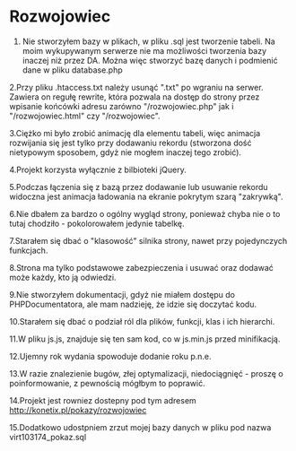 # Rozwojowiec

1. Nie stworzyłem bazy w plikach, w pliku .sql jest tworzenie tabeli. Na moim wykupywanym serwerze nie ma możliwości tworzenia bazy inaczej niż przez DA. Można więc stworzyć bazę danych i podmienić dane w pliku database.php

2.Przy pliku .htaccess.txt należy usunąć ".txt" po wgraniu na serwer. Zawiera on regułę rewrite, która pozwala na dostęp do strony przez wpisanie końcówki adresu zarówno "/rozwojowiec.php" jak i "/rozwojowiec.html" czy "/rozwojowiec".

3.Ciężko mi było zrobić animację dla elementu <tr> tabeli, więc animacja rozwijania się jest tylko przy dodawaniu rekordu (stworzona dość nietypowym sposobem, gdyż nie mogłem inaczej tego zrobić).

4.Projekt korzysta wyłącznie z bilbioteki jQuery.

5.Podczas łączenia się z bazą przez dodawanie lub usuwanie rekordu widoczna jest animacja ładowania na ekranie pokrytym szarą "zakrywką".

6.Nie dbałem za bardzo o ogólny wygląd strony, ponieważ chyba nie o to tutaj chodziło - pokolorowałem jedynie tabelkę.

7.Starałem się dbać o "klasowość" silnika strony, nawet przy pojedynczych funkcjach.

8.Strona ma tylko podstawowe zabezpieczenia i usuwać oraz dodawać może każdy, kto ją odwiedzi.

9.Nie stworzyłem dokumentacji, gdyż nie miałem dostępu do PHPDocumentatora, ale mam nadzieję, że idzie się doczytać kodu.

10.Starałem się dbać o podział ról dla plików, funkcji, klas i ich hierarchi.

11.W pliku js.js, znajduje się ten sam kod, co w js.min.js przed minifikacją.

12.Ujemny rok wydania spowoduje dodanie roku p.n.e.

13.W razie znalezienie bugów, złej optymalizacji, niedociągnięć - proszę o poinformowanie, z pewnością mógłbym to poprawić.

14.Projekt jest rowniez dostepny pod tym adresem http://konetix.pl/pokazy/rozwojowiec

15.Dodatkowo udostpniem zrzut mojej bazy danych w pliku pod nazwa virt103174_pokaz.sql
